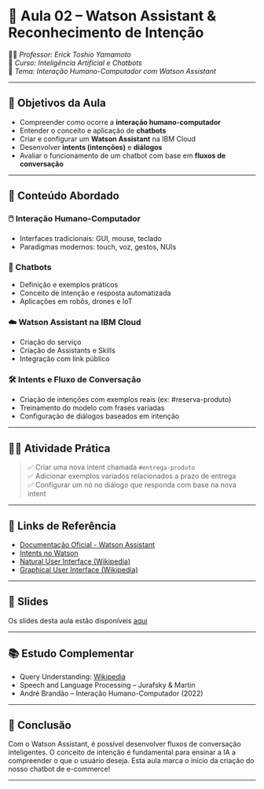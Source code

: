 
# 🧠 Aula 02 – Watson Assistant & Reconhecimento de Intenção

👨‍🏫 *Professor: Erick Toshio Yamamoto*  
📅 *Curso: Inteligência Artificial e Chatbots*  
📍 *Tema: Interação Humano-Computador com Watson Assistant*

---

## 🎯 Objetivos da Aula
- Compreender como ocorre a **interação humano-computador**
- Entender o conceito e aplicação de **chatbots**
- Criar e configurar um **Watson Assistant** na IBM Cloud
- Desenvolver **intents (intenções)** e **diálogos**
- Avaliar o funcionamento de um chatbot com base em **fluxos de conversação**

---

## 🧩 Conteúdo Abordado

### 🖱️ Interação Humano-Computador
- Interfaces tradicionais: GUI, mouse, teclado
- Paradigmas modernos: touch, voz, gestos, NUIs

### 💬 Chatbots
- Definição e exemplos práticos
- Conceito de intenção e resposta automatizada
- Aplicações em robôs, drones e IoT

### ☁️ Watson Assistant na IBM Cloud
- Criação do serviço
- Criação de Assistants e Skills
- Integração com link público

### 🛠️ Intents e Fluxo de Conversação
- Criação de intenções com exemplos reais (ex: #reserva-produto)
- Treinamento do modelo com frases variadas
- Configuração de diálogos baseados em intenção

---

## 👨‍🔧 Atividade Prática
> ✅ Criar uma nova intent chamada `#entrega-produto`  
> ✅ Adicionar exemplos variados relacionados a prazo de entrega  
> ✅ Configurar um nó no diálogo que responda com base na nova intent

---

## 🔗 Links de Referência
- [Documentação Oficial - Watson Assistant](https://cloud.ibm.com/docs/assistant?topic=assistant-getting-started)
- [Intents no Watson](https://cloud.ibm.com/docs/assistant?topic=assistant-intents)
- [Natural User Interface (Wikipedia)](https://en.wikipedia.org/wiki/Natural_user_interface)
- [Graphical User Interface (Wikipedia)](https://en.wikipedia.org/wiki/Graphical_user_interface)

---

## 📄 Slides
Os slides desta aula estão disponíveis [aqui](./Aula%2002%20-%20Watson%20Assistant%20e%20Reconhecimento%20de%20Inten%C3%A7%C3%A3o.pdf)

---

## 📚 Estudo Complementar
- Query Understanding: [Wikipedia](https://en.wikipedia.org/wiki/Query_understanding)
- Speech and Language Processing – Jurafsky & Martin
- André Brandão – Interação Humano-Computador (2022)

---

## 🧠 Conclusão
Com o Watson Assistant, é possível desenvolver fluxos de conversação inteligentes. O conceito de intenção é fundamental para ensinar a IA a compreender o que o usuário deseja. Esta aula marca o início da criação do nosso chatbot de e-commerce!

---


